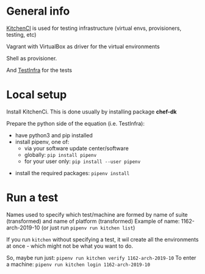 # General info

[KitchenCI](https://kitchen.ci/) is used for testing infrastructure (virtual envs, provisioners, testing, etc)

Vagrant with VirtualBox as driver for the virtual environments

Shell as provisioner.

And [TestInfra](https://github.com/philpep/testinfra) for the tests



# Local setup

Install KitchenCi. This is done usually by installing package **chef-dk**

Prepare the python side of the equation (i.e. TestInfra):

- have python3 and pip installed
- install pipenv, one of:
  - via your software update center/software
  - globally: ```pip install pipenv```
  - for your user only: ```pip install --user pipenv```

* install the required packages: ```pipenv install```



# Run a test

Names  used to specify which test/machine are formed by name of suite (transformed) and name of platform (transformed)
Example of name: 1162-arch-2019-10 (or just run ```pipenv run kitchen list```)

If you run ```kitchen``` without specifying a test, it wil create all the environments at once - which might not be what you want to do.

So, maybe run just: ```pipenv run kitchen verify 1162-arch-2019-10```
To enter a machine: ```pipenv run kitchen login 1162-arch-2019-10  ```



